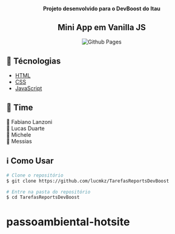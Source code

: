 <h4 align="center">
  Projeto desenvolvido para o DevBoost do Itau
</h4>

<h2 align="center">
  Mini App em Vanilla JS
</h2>

<p align="center">
  <a align="center">
    <img alt="Github Pages" src="img/atividade.png">
  </a>
</p>


## :rocket: Técnologias

-  [HTML](https://developer.mozilla.org/pt-BR/docs/Web/HTML)
-  [CSS](https://developer.mozilla.org/pt-BR/docs/Web/CSS)
-  [JavaScript](https://developer.mozilla.org/pt-BR/docs/Aprender/JavaScript)

## :rocket: Time

🕺 Fabiano Lanzoni <br>
🕺 Lucas Duarte <br>
💃 Michele <br>
🕺 Messias <br>

## :information_source: Como Usar

```bash
# Clone o repositório
$ git clone https://github.com/lucmkz/TarefasReportsDevBoost

# Entre na pasta do repositório
$ cd TarefasReportsDevBoost
```
# passoambiental-hotsite

